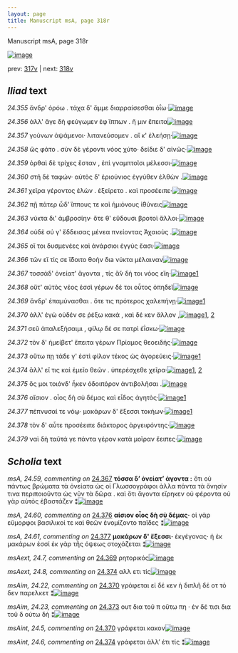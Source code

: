 ```yaml
---
layout: page
title: Manuscript msA, page 318r
---
```


Manuscript msA, page 318r

[![image](http://www.homermultitext.org/iipsrv?OBJ=IIP,1.0&FIF=/project/homer/pyramidal/deepzoom/hmt/vaimg/2017a/VA318RN_0488.tif&WID=100&CVT=JPEG)](http://www.homermultitext.org/ict2/?urn=urn:cite2:hmt:vaimg.2017a:VA318RN_0488)

prev:  [317v](../317v/) | next:  [318v](../318v/)

## *Iliad* text

*24.355* <a id="24.355"/> ἄνδρ' ὁρόω . τάχα δ' ἄμμε διαρραίσεσθαι ὀΐω·[![image](http://www.homermultitext.org/iipsrv?OBJ=IIP,1.0&FIF=/project/homer/pyramidal/deepzoom/hmt/vaimg/2017a/VA318RN_0488.tif&RGN=0.185,0.1832,0.395,0.0285&WID=1000&CVT=JPEG)](http://www.homermultitext.org/ict2/?urn=urn:cite2:hmt:vaimg.2017a:VA318RN_0488@0.185,0.1832,0.395,0.0285)

*24.356* <a id="24.356"/> ἀλλ' ἄγε δὴ φεύγωμεν ἐφ ἵππων . ἤ μιν ἔπειτα[![image](http://www.homermultitext.org/iipsrv?OBJ=IIP,1.0&FIF=/project/homer/pyramidal/deepzoom/hmt/vaimg/2017a/VA318RN_0488.tif&RGN=0.187,0.2042,0.367,0.027&WID=1000&CVT=JPEG)](http://www.homermultitext.org/ict2/?urn=urn:cite2:hmt:vaimg.2017a:VA318RN_0488@0.187,0.2042,0.367,0.027)

*24.357* <a id="24.357"/> γούνων ἁψάμενοι· λιτανεύσομεν . αἴ κ' ἐλεήσῃ·[![image](http://www.homermultitext.org/iipsrv?OBJ=IIP,1.0&FIF=/project/homer/pyramidal/deepzoom/hmt/vaimg/2017a/VA318RN_0488.tif&RGN=0.183,0.2275,0.389,0.021&WID=1000&CVT=JPEG)](http://www.homermultitext.org/ict2/?urn=urn:cite2:hmt:vaimg.2017a:VA318RN_0488@0.183,0.2275,0.389,0.021)

*24.358* <a id="24.358"/> ὣς φάτο . σὺν δὲ γέροντι νόος χύτο· δείδιε δ' αἰνῶς·[![image](http://www.homermultitext.org/iipsrv?OBJ=IIP,1.0&FIF=/project/homer/pyramidal/deepzoom/hmt/vaimg/2017a/VA318RN_0488.tif&RGN=0.185,0.2485,0.418,0.0218&WID=1000&CVT=JPEG)](http://www.homermultitext.org/ict2/?urn=urn:cite2:hmt:vaimg.2017a:VA318RN_0488@0.185,0.2485,0.418,0.0218)

*24.359* <a id="24.359"/> ὀρθαὶ δὲ τρίχες ἔσταν , ἐπὶ γναμπτοῖσι μέλεσσι·[![image](http://www.homermultitext.org/iipsrv?OBJ=IIP,1.0&FIF=/project/homer/pyramidal/deepzoom/hmt/vaimg/2017a/VA318RN_0488.tif&RGN=0.183,0.265,0.397,0.0248&WID=1000&CVT=JPEG)](http://www.homermultitext.org/ict2/?urn=urn:cite2:hmt:vaimg.2017a:VA318RN_0488@0.183,0.265,0.397,0.0248)

*24.360* <a id="24.360"/> στῆ δὲ ταφών· αὐτὸς δ' ἐριούνιος ἐγγύθεν ἐλθὼν .[![image](http://www.homermultitext.org/iipsrv?OBJ=IIP,1.0&FIF=/project/homer/pyramidal/deepzoom/hmt/vaimg/2017a/VA318RN_0488.tif&RGN=0.188,0.2845,0.415,0.0248&WID=1000&CVT=JPEG)](http://www.homermultitext.org/ict2/?urn=urn:cite2:hmt:vaimg.2017a:VA318RN_0488@0.188,0.2845,0.415,0.0248)

*24.361* <a id="24.361"/> χεῖρα γέροντος ἑλὼν . ἐξείρετο . καὶ προσέειπε·[![image](http://www.homermultitext.org/iipsrv?OBJ=IIP,1.0&FIF=/project/homer/pyramidal/deepzoom/hmt/vaimg/2017a/VA318RN_0488.tif&RGN=0.178,0.3003,0.376,0.0285&WID=1000&CVT=JPEG)](http://www.homermultitext.org/ict2/?urn=urn:cite2:hmt:vaimg.2017a:VA318RN_0488@0.178,0.3003,0.376,0.0285)

*24.362* <a id="24.362"/> πῇ πάτερ ὧδ' ἵππους τε καὶ ἡμιόνους ἰ̈θύνεις[![image](http://www.homermultitext.org/iipsrv?OBJ=IIP,1.0&FIF=/project/homer/pyramidal/deepzoom/hmt/vaimg/2017a/VA318RN_0488.tif&RGN=0.18,0.3213,0.403,0.0248&WID=1000&CVT=JPEG)](http://www.homermultitext.org/ict2/?urn=urn:cite2:hmt:vaimg.2017a:VA318RN_0488@0.18,0.3213,0.403,0.0248)

*24.363* <a id="24.363"/> νύκτα δι' ἀμβροσίην· ὅτε θ' εὕδουσι βροτοὶ ἄλλοι·[![image](http://www.homermultitext.org/iipsrv?OBJ=IIP,1.0&FIF=/project/homer/pyramidal/deepzoom/hmt/vaimg/2017a/VA318RN_0488.tif&RGN=0.188,0.3393,0.399,0.0255&WID=1000&CVT=JPEG)](http://www.homermultitext.org/ict2/?urn=urn:cite2:hmt:vaimg.2017a:VA318RN_0488@0.188,0.3393,0.399,0.0255)

*24.364* <a id="24.364"/> οὐδὲ σύ γ' ἔδδεισας μένεα πνείοντας Ἀχαιοὺς .[![image](http://www.homermultitext.org/iipsrv?OBJ=IIP,1.0&FIF=/project/homer/pyramidal/deepzoom/hmt/vaimg/2017a/VA318RN_0488.tif&RGN=0.188,0.3604,0.384,0.0248&WID=1000&CVT=JPEG)](http://www.homermultitext.org/ict2/?urn=urn:cite2:hmt:vaimg.2017a:VA318RN_0488@0.188,0.3604,0.384,0.0248)

*24.365* <a id="24.365"/> οἵ τοι δυσμενέες καὶ ἀνάρσιοι ἐγγὺς ἔασι·[![image](http://www.homermultitext.org/iipsrv?OBJ=IIP,1.0&FIF=/project/homer/pyramidal/deepzoom/hmt/vaimg/2017a/VA318RN_0488.tif&RGN=0.189,0.3784,0.33,0.0263&WID=1000&CVT=JPEG)](http://www.homermultitext.org/ict2/?urn=urn:cite2:hmt:vaimg.2017a:VA318RN_0488@0.189,0.3784,0.33,0.0263)

*24.366* <a id="24.366"/> τῶν εἴ τίς σε ἴ̈δοιτο θοὴν διa νύκτα μέλαιναν[![image](http://www.homermultitext.org/iipsrv?OBJ=IIP,1.0&FIF=/project/homer/pyramidal/deepzoom/hmt/vaimg/2017a/VA318RN_0488.tif&RGN=0.181,0.3964,0.41,0.0278&WID=1000&CVT=JPEG)](http://www.homermultitext.org/ict2/?urn=urn:cite2:hmt:vaimg.2017a:VA318RN_0488@0.181,0.3964,0.41,0.0278)

*24.367* <a id="24.367"/> τοσσάδ' ὀνείατ' ἄγοντα , τίς ἂ̆ν δή τοι νόος εἴη·[![image](http://www.homermultitext.org/iipsrv?OBJ=IIP,1.0&FIF=/project/homer/pyramidal/deepzoom/hmt/vaimg/2017a/VA318RN_0488.tif&RGN=0.182,0.4174,0.397,0.0233&WID=1000&CVT=JPEG)](http://www.homermultitext.org/ict2/?urn=urn:cite2:hmt:vaimg.2017a:VA318RN_0488@0.182,0.4174,0.397,0.0233)[1](#msA_24.59)

*24.368* <a id="24.368"/> οὔτ' αὐτὸς νέος ἐσσὶ γέρων δέ τοι οὗτος ὀπηδεῖ[![image](http://www.homermultitext.org/iipsrv?OBJ=IIP,1.0&FIF=/project/homer/pyramidal/deepzoom/hmt/vaimg/2017a/VA318RN_0488.tif&RGN=0.184,0.4339,0.401,0.0233&WID=1000&CVT=JPEG)](http://www.homermultitext.org/ict2/?urn=urn:cite2:hmt:vaimg.2017a:VA318RN_0488@0.184,0.4339,0.401,0.0233)

*24.369* <a id="24.369"/> ἄνδρ' ἐπαμύνασθαι . ὅτε τις πρότερος χαλεπήνῃ·[![image](http://www.homermultitext.org/iipsrv?OBJ=IIP,1.0&FIF=/project/homer/pyramidal/deepzoom/hmt/vaimg/2017a/VA318RN_0488.tif&RGN=0.18,0.452,0.434,0.0248&WID=1000&CVT=JPEG)](http://www.homermultitext.org/ict2/?urn=urn:cite2:hmt:vaimg.2017a:VA318RN_0488@0.18,0.452,0.434,0.0248)[1](#msAext_24.7)

*24.370* <a id="24.370"/> ἀλλ' ἐγὼ οὐδέν σε ῥέξω κακὰ , καὶ δέ κεν ἄλλον ,[![image](http://www.homermultitext.org/iipsrv?OBJ=IIP,1.0&FIF=/project/homer/pyramidal/deepzoom/hmt/vaimg/2017a/VA318RN_0488.tif&RGN=0.177,0.47,0.408,0.0263&WID=1000&CVT=JPEG)](http://www.homermultitext.org/ict2/?urn=urn:cite2:hmt:vaimg.2017a:VA318RN_0488@0.177,0.47,0.408,0.0263)[1](#msAint_24.5), [2](#msAim_24.22)

*24.371* <a id="24.371"/> σεῦ ἀπαλεξήσαιμι , φίλῳ δέ σε πατρὶ ἐΐσκω·[![image](http://www.homermultitext.org/iipsrv?OBJ=IIP,1.0&FIF=/project/homer/pyramidal/deepzoom/hmt/vaimg/2017a/VA318RN_0488.tif&RGN=0.181,0.4917,0.419,0.0263&WID=1000&CVT=JPEG)](http://www.homermultitext.org/ict2/?urn=urn:cite2:hmt:vaimg.2017a:VA318RN_0488@0.181,0.4917,0.419,0.0263)

*24.372* <a id="24.372"/> τὸν δ' ἠμείβετ' ἔπειτα γέρων Πρίαμος θεοειδής·[![image](http://www.homermultitext.org/iipsrv?OBJ=IIP,1.0&FIF=/project/homer/pyramidal/deepzoom/hmt/vaimg/2017a/VA318RN_0488.tif&RGN=0.179,0.5113,0.427,0.024&WID=1000&CVT=JPEG)](http://www.homermultitext.org/ict2/?urn=urn:cite2:hmt:vaimg.2017a:VA318RN_0488@0.179,0.5113,0.427,0.024)

*24.373* <a id="24.373"/> οὕτω πῃ τάδε γ' ἐστὶ φίλον τέκος ὡς ἀγορεύεις·[![image](http://www.homermultitext.org/iipsrv?OBJ=IIP,1.0&FIF=/project/homer/pyramidal/deepzoom/hmt/vaimg/2017a/VA318RN_0488.tif&RGN=0.175,0.5293,0.411,0.0248&WID=1000&CVT=JPEG)](http://www.homermultitext.org/ict2/?urn=urn:cite2:hmt:vaimg.2017a:VA318RN_0488@0.175,0.5293,0.411,0.0248)[1](#msAim_24.23)

*24.374* <a id="24.374"/> ἂλλ' εἴ τις καὶ ἐμεῖο θεῶν . ὑπερέσχεθε χεῖρα·[![image](http://www.homermultitext.org/iipsrv?OBJ=IIP,1.0&FIF=/project/homer/pyramidal/deepzoom/hmt/vaimg/2017a/VA318RN_0488.tif&RGN=0.176,0.5488,0.387,0.027&WID=1000&CVT=JPEG)](http://www.homermultitext.org/ict2/?urn=urn:cite2:hmt:vaimg.2017a:VA318RN_0488@0.176,0.5488,0.387,0.027)[1](#msAint_24.6), [2](#msAext_24.8)

*24.375* <a id="24.375"/> ὅς μοι τοιόνδ' ἧκεν ὁδοιπόρον ἀντιβολῆσαι .[![image](http://www.homermultitext.org/iipsrv?OBJ=IIP,1.0&FIF=/project/homer/pyramidal/deepzoom/hmt/vaimg/2017a/VA318RN_0488.tif&RGN=0.18,0.5706,0.388,0.0225&WID=1000&CVT=JPEG)](http://www.homermultitext.org/ict2/?urn=urn:cite2:hmt:vaimg.2017a:VA318RN_0488@0.18,0.5706,0.388,0.0225)

*24.376* <a id="24.376"/> αἴσιον . οἷος δὴ σὺ δέμας καὶ εἶδος ἀγητὸς·[![image](http://www.homermultitext.org/iipsrv?OBJ=IIP,1.0&FIF=/project/homer/pyramidal/deepzoom/hmt/vaimg/2017a/VA318RN_0488.tif&RGN=0.173,0.5856,0.396,0.03&WID=1000&CVT=JPEG)](http://www.homermultitext.org/ict2/?urn=urn:cite2:hmt:vaimg.2017a:VA318RN_0488@0.173,0.5856,0.396,0.03)[1](#msA_24.60)

*24.377* <a id="24.377"/> πέπνυσαί τε νόῳ· μακάρων δ' ἔξεσσι τοκήων·[![image](http://www.homermultitext.org/iipsrv?OBJ=IIP,1.0&FIF=/project/homer/pyramidal/deepzoom/hmt/vaimg/2017a/VA318RN_0488.tif&RGN=0.168,0.6051,0.398,0.0263&WID=1000&CVT=JPEG)](http://www.homermultitext.org/ict2/?urn=urn:cite2:hmt:vaimg.2017a:VA318RN_0488@0.168,0.6051,0.398,0.0263)[1](#msA_24.61)

*24.378* <a id="24.378"/> τὸν δ' αὖτε προσέειπε διάκτορος ἀργειφόντης·[![image](http://www.homermultitext.org/iipsrv?OBJ=IIP,1.0&FIF=/project/homer/pyramidal/deepzoom/hmt/vaimg/2017a/VA318RN_0488.tif&RGN=0.169,0.6246,0.415,0.0248&WID=1000&CVT=JPEG)](http://www.homermultitext.org/ict2/?urn=urn:cite2:hmt:vaimg.2017a:VA318RN_0488@0.169,0.6246,0.415,0.0248)

*24.379* <a id="24.379"/> ναὶ δὴ ταῦτά γε πάντα γέρον κατὰ μοῖραν ἔειπες·[![image](http://www.homermultitext.org/iipsrv?OBJ=IIP,1.0&FIF=/project/homer/pyramidal/deepzoom/hmt/vaimg/2017a/VA318RN_0488.tif&RGN=0.163,0.6449,0.424,0.0233&WID=1000&CVT=JPEG)](http://www.homermultitext.org/ict2/?urn=urn:cite2:hmt:vaimg.2017a:VA318RN_0488@0.163,0.6449,0.424,0.0233)

## *Scholia* text

*msA, 24.59, commenting on* [24.367](#24.367)  <a id="msA_24.59"/> **τόσσα δ’ ὀνείατ’ άγοντα :** ὅτι οὐ πάντως βρώματα τὰ ὀνείατα ὡς οἱ Γλωσσογράφοι ἀλλα πάντα τὰ ὄνησίν τινα περιποιοῦντα ὡς νῦν τὰ δῶρα . καὶ ὅτι ἄγοντα εἴρηκεν οὐ φέροντα οὐ γὰρ αὐτὸς ἐβαστάζεν ⁑[![image](http://www.homermultitext.org/iipsrv?OBJ=IIP,1.0&FIF=/project/homer/pyramidal/deepzoom/hmt/vaimg/2017a/VA318RN_0488.tif&RGN=0.6063,0.4174,0.1813,0.09004&WID=1000&CVT=JPEG)](http://www.homermultitext.org/ict2/?urn=urn:cite2:hmt:vaimg.2017a:VA318RN_0488@0.6063,0.4174,0.1813,0.09004)

*msA, 24.60, commenting on* [24.376](#24.376)  <a id="msA_24.60"/> **αίσιον οἷος δὴ σὺ δέμας·** οἱ γὰρ εὔμορφοι βασιλικοί τε καὶ θεῶν ἐνομίζοντο παῖδες ⁑[![image](http://www.homermultitext.org/iipsrv?OBJ=IIP,1.0&FIF=/project/homer/pyramidal/deepzoom/hmt/vaimg/2017a/VA318RN_0488.tif&RGN=0.6129,0.5072,0.1769,0.04398&WID=1000&CVT=JPEG)](http://www.homermultitext.org/ict2/?urn=urn:cite2:hmt:vaimg.2017a:VA318RN_0488@0.6129,0.5072,0.1769,0.04398)

*msA, 24.61, commenting on* [24.377](#24.377)  <a id="msA_24.61"/> **μακάρων δ' ἔξεσσι·** ἐκγέγονας· ἡ ἐκ μακάρων ἐσσί ἐκ γὰρ τῆς όψεως στοχάζεται ⁑[![image](http://www.homermultitext.org/iipsrv?OBJ=IIP,1.0&FIF=/project/homer/pyramidal/deepzoom/hmt/vaimg/2017a/VA318RN_0488.tif&RGN=0.6113,0.5459,0.1874,0.04039&WID=1000&CVT=JPEG)](http://www.homermultitext.org/ict2/?urn=urn:cite2:hmt:vaimg.2017a:VA318RN_0488@0.6113,0.5459,0.1874,0.04039)

*msAext, 24.7, commenting on* [24.369](#24.369)  <a id="msAext_24.7"/> ρητορικός[![image](http://www.homermultitext.org/iipsrv?OBJ=IIP,1.0&FIF=/project/homer/pyramidal/deepzoom/hmt/vaimg/2017a/VA318RN_0488.tif&RGN=0.801,0.4482,0.058,0.0368&WID=1000&CVT=JPEG)](http://www.homermultitext.org/ict2/?urn=urn:cite2:hmt:vaimg.2017a:VA318RN_0488@0.801,0.4482,0.058,0.0368)

*msAext, 24.8, commenting on* [24.374](#24.374)  <a id="msAext_24.8"/> αλλ ετι τίς[![image](http://www.homermultitext.org/iipsrv?OBJ=IIP,1.0&FIF=/project/homer/pyramidal/deepzoom/hmt/vaimg/2017a/VA318RN_0488.tif&RGN=0.819,0.5526,0.077,0.0233&WID=1000&CVT=JPEG)](http://www.homermultitext.org/ict2/?urn=urn:cite2:hmt:vaimg.2017a:VA318RN_0488@0.819,0.5526,0.077,0.0233)

*msAim, 24.22, commenting on* [24.370](#24.370)  <a id="msAim_24.22"/> γράφεται εἰ δέ κεν ἡ διπλῆ δέ οτ τὸ δεν παρελκετ ⁑[![image](http://www.homermultitext.org/iipsrv?OBJ=IIP,1.0&FIF=/project/homer/pyramidal/deepzoom/hmt/vaimg/2017a/VA318RN_0488.tif&RGN=0.576,0.4692,0.043,0.0465&WID=1000&CVT=JPEG)](http://www.homermultitext.org/ict2/?urn=urn:cite2:hmt:vaimg.2017a:VA318RN_0488@0.576,0.4692,0.043,0.0465)

*msAim, 24.23, commenting on* [24.373](#24.373)  <a id="msAim_24.23"/> ουτ δια τοῦ π οὕτω πη · ἐν δέ τισι δια τοῦ δ ούτω δὴ ⁑[![image](http://www.homermultitext.org/iipsrv?OBJ=IIP,1.0&FIF=/project/homer/pyramidal/deepzoom/hmt/vaimg/2017a/VA318RN_0488.tif&RGN=0.56,0.5308,0.054,0.0586&WID=1000&CVT=JPEG)](http://www.homermultitext.org/ict2/?urn=urn:cite2:hmt:vaimg.2017a:VA318RN_0488@0.56,0.5308,0.054,0.0586)

*msAint, 24.5, commenting on* [24.370](#24.370)  <a id="msAint_24.5"/> γράφεται κακoν[![image](http://www.homermultitext.org/iipsrv?OBJ=IIP,1.0&FIF=/project/homer/pyramidal/deepzoom/hmt/vaimg/2017a/VA318RN_0488.tif&RGN=0.111,0.4745,0.057,0.0323&WID=1000&CVT=JPEG)](http://www.homermultitext.org/ict2/?urn=urn:cite2:hmt:vaimg.2017a:VA318RN_0488@0.111,0.4745,0.057,0.0323)

*msAint, 24.6, commenting on* [24.374](#24.374)  <a id="msAint_24.6"/> γράφεται ἀλλ’ έτι τίς ⁑[![image](http://www.homermultitext.org/iipsrv?OBJ=IIP,1.0&FIF=/project/homer/pyramidal/deepzoom/hmt/vaimg/2017a/VA318RN_0488.tif&RGN=0.112,0.5503,0.068,0.0413&WID=1000&CVT=JPEG)](http://www.homermultitext.org/ict2/?urn=urn:cite2:hmt:vaimg.2017a:VA318RN_0488@0.112,0.5503,0.068,0.0413)
